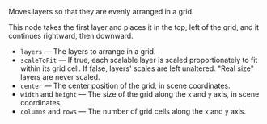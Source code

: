 Moves layers so that they are evenly arranged in a grid.

This node takes the first layer and places it in the top, left of the grid, and it continues rightward, then downward.

   - `layers` — The layers to arrange in a grid.
   - `scaleToFit` — If true, each scalable layer is scaled proportionately to fit within its grid cell. If false, layers' scales are left unaltered.  "Real size" layers are never scaled.
   - `center` — The center position of the grid, in scene coordinates.
   - `width` and `height` — The size of the grid along the `x` and `y` axis, in scene coordinates. 
   - `columns` and `rows` — The number of grid cells along the `x` and `y` axis.
